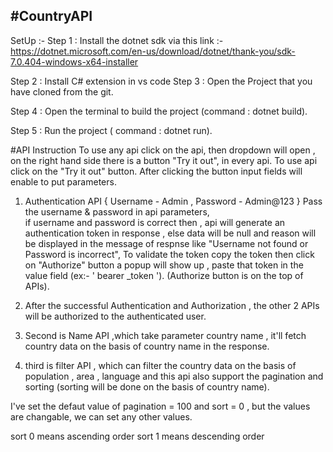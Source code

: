 #CountryAPI
-
SetUp :-
Step 1 : Install the dotnet sdk via this link :- https://dotnet.microsoft.com/en-us/download/dotnet/thank-you/sdk-7.0.404-windows-x64-installer

Step 2 : Install C# extension in vs code
Step 3 : Open the Project that you have cloned from the git.

Step 4 : Open the terminal to build the project (command : dotnet build).

Step 5 : Run the project ( command : dotnet run). 

#API Instruction
To use any api click on the api, then dropdown will open , on the right hand side there is a button "Try it out", in every api. To use api click on the "Try it out" button.
After clicking the button input fields will enable to put parameters.

1. Authentication API
   { Username - Admin , 
   Password - Admin@123 }
   Pass the username & password in api parameters,   
   if username and password is correct then , api will generate an authentication token in response , else data will be null and reason will be displayed in the message of respnse like "Username not found or Password is incorrect",
   To validate the token copy the token then click on "Authorize" button a popup will show up , paste that token in the value field  (ex:-  ' bearer _token '). (Authorize button is on the top of APIs).

2. After the successful Authentication and Authorization , the other 2 APIs will be authorized to the authenticated user.

3. Second is Name API ,which take parameter country name ,  it'll fetch country data on the basis of country name in the response.

4. third is filter API , which can filter the country data on the basis of population , area , language and this api also support the pagination and sorting (sorting will be done on the basis of country name).

 I've set the defaut value of pagination = 100 and sort = 0 , but the values are changable, we can set any other values.

 sort 0 means ascending order
 sort 1 means descending order
